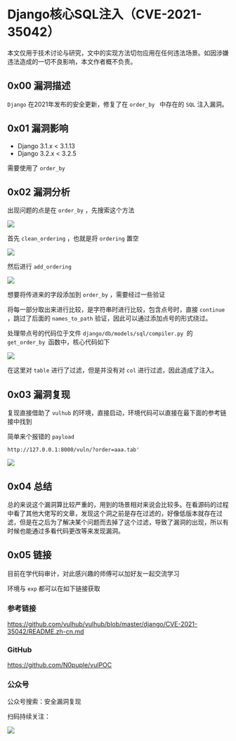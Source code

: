 # Django核心SQL注入（CVE-2021-35042）

本文仅用于技术讨论与研究，文中的实现方法切勿应用在任何违法场景。如因涉嫌违法造成的一切不良影响，本文作者概不负责。

## 0x00 漏洞描述

`Django` 在2021年发布的安全更新，修复了在 `order_by ` 中存在的 `SQL` 注入漏洞。

## 0x01 漏洞影响

- Django 3.1.x < 3.1.13
- Django 3.2.x < 3.2.5

需要使用了 `order_by ` 

## 0x02 漏洞分析

出现问题的点是在 `order_by` ，先搜索这个方法

![](https://gitee.com/N0puple/picgo/raw/master/img/20220922105526.png)

首先 `clean_ordering` ，也就是将 `ordering` 置空

![](https://gitee.com/N0puple/picgo/raw/master/img/image-20220922105747504.png)

然后进行 `add_ordering`

![](https://gitee.com/N0puple/picgo/raw/master/img/20220922105840.png)

想要将传进来的字段添加到 `order_by` ，需要经过一些验证

将每一部分取出来进行比较，是字符串时进行比较，包含点号时，直接 `continue` ，跳过了后面的 `names_to_path` 验证，因此可以通过添加点号的形式绕过。

处理带点号的代码位于文件 `django/db/models/sql/compiler.py `的 `get_order_by `函数中，核心代码如下

![](https://gitee.com/N0puple/picgo/raw/master/img/20220922162157.png)

在这里对 `table` 进行了过滤，但是并没有对 `col` 进行过滤，因此造成了注入。

## 0x03 漏洞复现

复现直接借助了 `vulhub` 的环境，直接启动，环境代码可以直接在最下面的参考链接中找到

简单来个报错的 `payload`

```
http://127.0.0.1:8000/vuln/?order=aaa.tab'
```

![](https://gitee.com/N0puple/picgo/raw/master/img/20220922163320.png)

## 0x04 总结

总的来说这个漏洞算比较严重的，用到的场景相对来说会比较多。在看源码的过程中看了其他大佬写的文章，发现这个洞之前是存在过滤的，好像低版本就存在过滤，但是在之后为了解决某个问题而去掉了这个过滤，导致了漏洞的出现，所以有时候也能通过多看代码更改等来发现漏洞。

## 0x05 链接

目前在学代码审计，对此感兴趣的师傅可以加好友一起交流学习

环境与 `exp` 都可以在如下链接获取

### 参考链接

https://github.com/vulhub/vulhub/blob/master/django/CVE-2021-35042/README.zh-cn.md

### GitHub

https://github.com/N0puple/vulPOC

### 公众号

公众号搜索：安全漏洞复现

扫码持续关注：

![](https://gitee.com/N0puple/picgo/raw/master/img/qrcode_for_gh_a41358b842dd_430.jpg)

